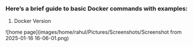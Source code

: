 ### Here’s a brief guide to basic Docker commands with examples:

1. Docker Version

![home page](images/home/rahul/Pictures/Screenshots/Screenshot from 2025-01-16 16-06-01.png)
